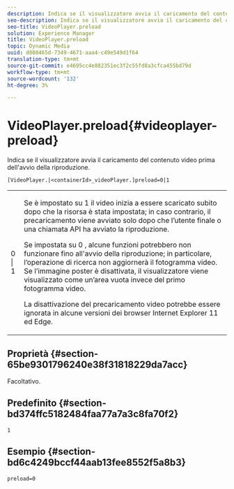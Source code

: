 ```yaml
---
description: Indica se il visualizzatore avvia il caricamento del contenuto video prima dell'avvio della riproduzione.
seo-description: Indica se il visualizzatore avvia il caricamento del contenuto video prima dell'avvio della riproduzione.
seo-title: VideoPlayer.preload
solution: Experience Manager
title: VideoPlayer.preload
topic: Dynamic Media
uuid: d080465d-7349-4671-aaa4-c49e549d1f64
translation-type: tm+mt
source-git-commit: e4695cc4e882351ec3f2c55fd8a3cfca455bd79d
workflow-type: tm+mt
source-wordcount: '132'
ht-degree: 3%

---
```



# VideoPlayer.preload{#videoplayer-preload}

Indica se il visualizzatore avvia il caricamento del contenuto video prima dell&#39;avvio della riproduzione.

`[VideoPlayer.|<containerId>_videoPlayer.]preload=0|1`

<table id="table_AE7AAFA9B4374E31B51D06511EB96401"> 
 <tbody> 
  <tr> 
   <td colname="col1"> <p> <span class="codeph"> 0 | 1 </span> </p> </td> 
   <td colname="col2"> <p> Se è impostato su <span class="codeph"> 1 </span> il video inizia a essere scaricato subito dopo che la risorsa è stata impostata; in caso contrario, il precaricamento viene avviato solo dopo che l’utente finale o una chiamata API ha avviato la riproduzione. </p> <p>Se impostata su <span class="codeph"> 0 </span>, alcune funzioni potrebbero non funzionare fino all'avvio della riproduzione; in particolare, l’operazione di ricerca non aggiornerà il fotogramma video. Se l’immagine poster è disattivata, il visualizzatore viene visualizzato come un’area vuota invece del primo fotogramma video. </p> <p>La disattivazione del precaricamento video potrebbe essere ignorata in alcune versioni dei browser Internet Explorer 11 ed Edge. </p> </td> 
  </tr> 
 </tbody> 
</table>

## Proprietà {#section-65be9301796240e38f31818229da7acc}

Facoltativo.

## Predefinito {#section-bd374ffc5182484faa77a7a3c8fa70f2}

`1`

## Esempio {#section-bd6c4249bccf44aab13fee8552f5a8b3}

`preload=0`
